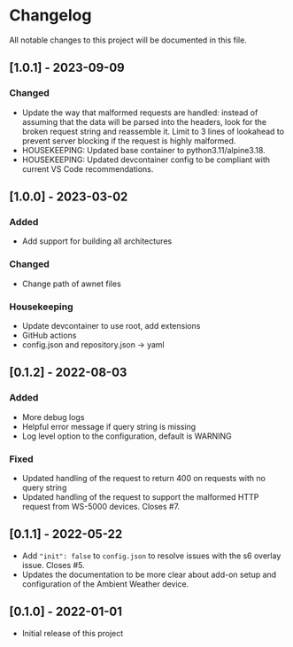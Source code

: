 # Changelog

All notable changes to this project will be documented in this file.

## [1.0.1] - 2023-09-09

### Changed

- Update the way that malformed requests are handled: instead of assuming that the data will be
  parsed into the headers, look for the broken request string and reassemble it. Limit to 3 lines of
  lookahead to prevent server blocking if the request is highly malformed.
- HOUSEKEEPING: Updated base container to python3.11/alpine3.18.
- HOUSEKEEPING: Updated devcontainer config to be compliant with current VS Code recommendations.

## [1.0.0] - 2023-03-02

### Added

- Add support for building all architectures

### Changed

- Change path of awnet files

### Housekeeping

- Update devcontainer to use root, add extensions
- GitHub actions
- config.json and repository.json -> yaml

## [0.1.2] - 2022-08-03

### Added

- More debug logs
- Helpful error message if query string is missing
- Log level option to the configuration, default is WARNING

### Fixed

- Updated handling of the request to return 400 on requests with no query string
- Updated handling of the request to support the malformed HTTP request from WS-5000 devices. Closes #7.

## [0.1.1] - 2022-05-22

- Add `"init": false` to `config.json` to resolve issues with the s6 overlay issue. Closes #5.
- Updates the documentation to be more clear about add-on setup and configuration of the Ambient Weather device.

## [0.1.0] - 2022-01-01

- Initial release of this project
